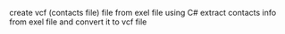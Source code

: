create vcf (contacts file) file from exel file using C# 
extract contacts info from exel file and convert it to vcf  file
